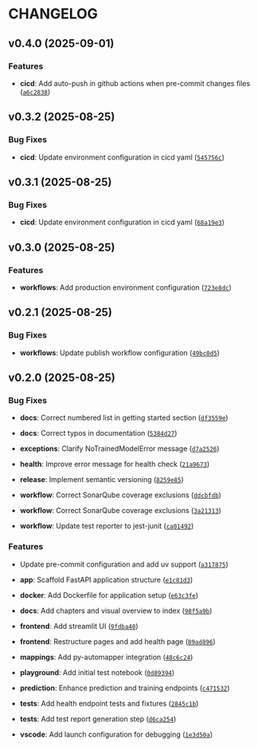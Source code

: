 # CHANGELOG

<!-- version list -->

## v0.4.0 (2025-09-01)

### Features

- **cicd**: Add auto-push in github actions when pre-commit changes files
  ([`a6c2838`](https://github.com/ELC/fastapi-production-template/commit/a6c2838e832b72bfc6a168ac207b4a557fd5e26a))


## v0.3.2 (2025-08-25)

### Bug Fixes

- **cicd**: Update environment configuration in cicd yaml
  ([`545756c`](https://github.com/ELC/fastapi-production-template/commit/545756c4d65bb477786b8b75cb04bab5242ec3ee))


## v0.3.1 (2025-08-25)

### Bug Fixes

- **cicd**: Update environment configuration in cicd yaml
  ([`68a19e3`](https://github.com/ELC/fastapi-production-template/commit/68a19e316b90c01b15617915db838addffe366b6))


## v0.3.0 (2025-08-25)

### Features

- **workflows**: Add production environment configuration
  ([`723e8dc`](https://github.com/ELC/fastapi-production-template/commit/723e8dc597eb0709fa97afa791b1ce982075472f))


## v0.2.1 (2025-08-25)

### Bug Fixes

- **workflows**: Update publish workflow configuration
  ([`49bc0d5`](https://github.com/ELC/fastapi-production-template/commit/49bc0d515cc30f207c618059431ba23240778a6b))


## v0.2.0 (2025-08-25)

### Bug Fixes

- **docs**: Correct numbered list in getting started section
  ([`df3559e`](https://github.com/ELC/fastapi-production-template/commit/df3559e976c3beedd95a7d46594ff565bda36d2f))

- **docs**: Correct typos in documentation
  ([`5384d27`](https://github.com/ELC/fastapi-production-template/commit/5384d27e5eeb337be7fbe4f0062cede80760b8df))

- **exceptions**: Clarify NoTrainedModelError message
  ([`d7a2526`](https://github.com/ELC/fastapi-production-template/commit/d7a2526676e211aaa593bc845447069d71358f26))

- **health**: Improve error message for health check
  ([`21a9673`](https://github.com/ELC/fastapi-production-template/commit/21a96731f092cf4b14ca6c410a0cf0a882cea20c))

- **release**: Implement semantic versioning
  ([`8259e85`](https://github.com/ELC/fastapi-production-template/commit/8259e85b78d99150f6feb365eb47f054f68ca663))

- **workflow**: Correct SonarQube coverage exclusions
  ([`ddcbfdb`](https://github.com/ELC/fastapi-production-template/commit/ddcbfdb08c1b8ce01bd7090d27f98466f46ac875))

- **workflow**: Correct SonarQube coverage exclusions
  ([`3a21313`](https://github.com/ELC/fastapi-production-template/commit/3a21313a6d3ce830f294e7889db435c7f41d480d))

- **workflow**: Update test reporter to jest-junit
  ([`ca01492`](https://github.com/ELC/fastapi-production-template/commit/ca0149236b63c805f99bd35f31cfda490117a44c))

### Features

- Update pre-commit configuration and add uv support
  ([`a317875`](https://github.com/ELC/fastapi-production-template/commit/a317875561c7f3f02df1d4651d790cbe1fbaa048))

- **app**: Scaffold FastAPI application structure
  ([`e1c81d3`](https://github.com/ELC/fastapi-production-template/commit/e1c81d31cbe4f2c82616efaa827d967e3c2c6556))

- **docker**: Add Dockerfile for application setup
  ([`e63c3fe`](https://github.com/ELC/fastapi-production-template/commit/e63c3fef2284510285e3788ca6effd9c16c9a9cb))

- **docs**: Add chapters and visual overview to index
  ([`98f5a9b`](https://github.com/ELC/fastapi-production-template/commit/98f5a9b24c4314afbb58247e87b5e40d3f683285))

- **frontend**: Add streamlit UI
  ([`9fdba40`](https://github.com/ELC/fastapi-production-template/commit/9fdba40c9667387e8a75f23c22dc70ec05871633))

- **frontend**: Restructure pages and add health page
  ([`89ad896`](https://github.com/ELC/fastapi-production-template/commit/89ad896125366b4c28b97171be8056494906ce2a))

- **mappings**: Add py-automapper integration
  ([`48c6c24`](https://github.com/ELC/fastapi-production-template/commit/48c6c24af5e952c7087498a03bd251193bff883e))

- **playground**: Add initial test notebook
  ([`0d89394`](https://github.com/ELC/fastapi-production-template/commit/0d89394d5860f0437ab950fd06b8e1abbb2541e7))

- **prediction**: Enhance prediction and training endpoints
  ([`c471532`](https://github.com/ELC/fastapi-production-template/commit/c471532c06e10195d5166682bfb9104b78bde5c5))

- **tests**: Add health endpoint tests and fixtures
  ([`2845c1b`](https://github.com/ELC/fastapi-production-template/commit/2845c1bac1ada5541564176fb5ae17066b288624))

- **tests**: Add test report generation step
  ([`d6ca254`](https://github.com/ELC/fastapi-production-template/commit/d6ca254c9beedb9e62bbed83fd91aaa184dbc1ba))

- **vscode**: Add launch configuration for debugging
  ([`1e3d50a`](https://github.com/ELC/fastapi-production-template/commit/1e3d50a64f95c91f7014d7139ac8f5ca65893283))
